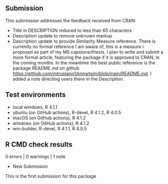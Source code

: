## Submission
This submission addresses the feedback received from CRAN:
* Title in DESCRIPTION reduced to less than 65 characters
* Description update to remove unknown markup 
* Description update to provide Similarity Measure reference. There is currently no formal reference I am aware of, this is a measure I proposed as part of my MS capstone/thesis. I plan to write and submit a more formal article, featuring the package if it is approved to CRAN, in the coming months. In the meantime the best public reference is the package README.md on github https://github.com/mtrupiano1/knnwtsim/blob/main/README.md. I added a note directing users there in the Description.


## Test environments
* local windows, R 4.1.1
* ubuntu (on GitHub actions), R-devel, R 4.1.2, R 4.0.5
* macOS (on GitHub actions), R 4.1.2
* windows (on GitHub actions), R 4.1.2
* win-builder, R-devel, R 4.1.1, R 4.0.5


## R CMD check results

0 errors | 0 warnings | 1 note

* New Submission

This is the first submission for this package
